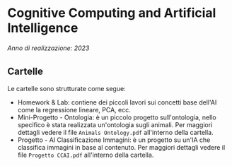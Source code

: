 # Cognitive Computing and Artificial Intelligence
###### _Anno di realizzazione: 2023_

## Cartelle
Le cartelle sono strutturate come segue:
- Homework & Lab: contiene dei piccoli lavori sui concetti base dell'AI come la regressione lineare, PCA, ecc.
- Mini-Progetto - Ontologia: è un piccolo progetto sull'ontologia, nello specifico è stata realizzata un'ontologia sugli animali. Per maggiori dettagli vedere il file `Animals Ontology.pdf` all'interno della cartella.
- Progetto - AI Classificazione Immagini: è un progetto su un'IA che classifica immagini in base al contenuto. Per maggiori dettagli vedere il file `Progetto CCAI.pdf` all'interno della cartella.
